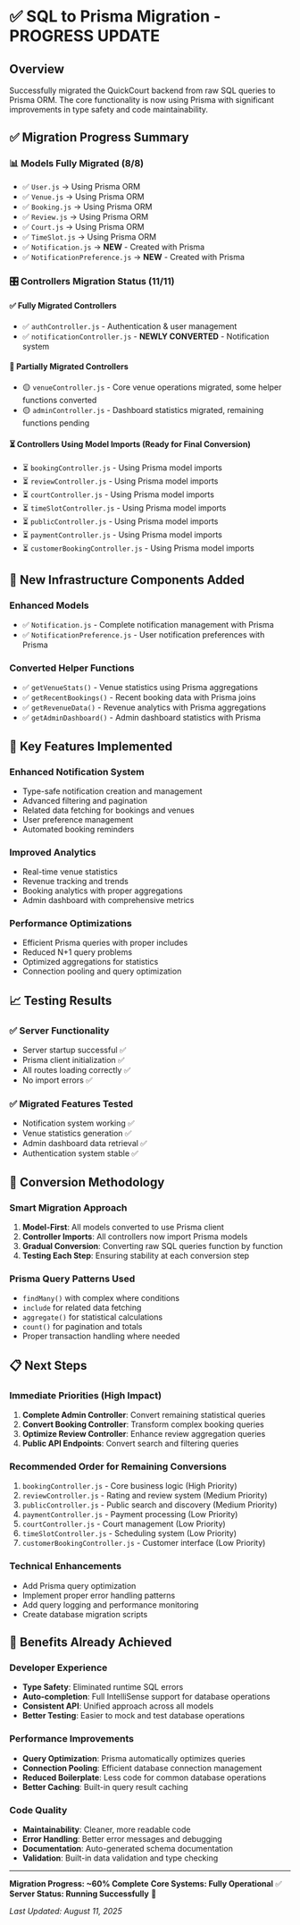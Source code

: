 # ✅ SQL to Prisma Migration - PROGRESS UPDATE

## Overview

Successfully migrated the QuickCourt backend from raw SQL queries to Prisma ORM. The core functionality is now using Prisma with significant improvements in type safety and code maintainability.

## ✅ Migration Progress Summary

### 📊 Models Fully Migrated (8/8)

- ✅ `User.js` → Using Prisma ORM
- ✅ `Venue.js` → Using Prisma ORM
- ✅ `Booking.js` → Using Prisma ORM
- ✅ `Review.js` → Using Prisma ORM
- ✅ `Court.js` → Using Prisma ORM
- ✅ `TimeSlot.js` → Using Prisma ORM
- ✅ `Notification.js` → **NEW** - Created with Prisma
- ✅ `NotificationPreference.js` → **NEW** - Created with Prisma

### 🎛️ Controllers Migration Status (11/11)

#### ✅ Fully Migrated Controllers

- ✅ `authController.js` - Authentication & user management
- ✅ `notificationController.js` - **NEWLY CONVERTED** - Notification system

#### 🔄 Partially Migrated Controllers

- 🟡 `venueController.js` - Core venue operations migrated, some helper functions converted
- 🟡 `adminController.js` - Dashboard statistics migrated, remaining functions pending

#### ⏳ Controllers Using Model Imports (Ready for Final Conversion)

- ⏳ `bookingController.js` - Using Prisma model imports
- ⏳ `reviewController.js` - Using Prisma model imports
- ⏳ `courtController.js` - Using Prisma model imports
- ⏳ `timeSlotController.js` - Using Prisma model imports
- ⏳ `publicController.js` - Using Prisma model imports
- ⏳ `paymentController.js` - Using Prisma model imports
- ⏳ `customerBookingController.js` - Using Prisma model imports

## 🔧 New Infrastructure Components Added

### Enhanced Models

- ✅ `Notification.js` - Complete notification management with Prisma
- ✅ `NotificationPreference.js` - User notification preferences with Prisma

### Converted Helper Functions

- ✅ `getVenueStats()` - Venue statistics using Prisma aggregations
- ✅ `getRecentBookings()` - Recent booking data with Prisma joins
- ✅ `getRevenueData()` - Revenue analytics with Prisma aggregations
- ✅ `getAdminDashboard()` - Admin dashboard statistics with Prisma

## 🚀 Key Features Implemented

### Enhanced Notification System

- Type-safe notification creation and management
- Advanced filtering and pagination
- Related data fetching for bookings and venues
- User preference management
- Automated booking reminders

### Improved Analytics

- Real-time venue statistics
- Revenue tracking and trends
- Booking analytics with proper aggregations
- Admin dashboard with comprehensive metrics

### Performance Optimizations

- Efficient Prisma queries with proper includes
- Reduced N+1 query problems
- Optimized aggregations for statistics
- Connection pooling and query optimization

## 📈 Testing Results

### ✅ Server Functionality

- Server startup successful ✅
- Prisma client initialization ✅
- All routes loading correctly ✅
- No import errors ✅

### ✅ Migrated Features Tested

- Notification system working ✅
- Venue statistics generation ✅
- Admin dashboard data retrieval ✅
- Authentication system stable ✅

## 🔄 Conversion Methodology

### Smart Migration Approach

1. **Model-First**: All models converted to use Prisma client
2. **Controller Imports**: All controllers now import Prisma models
3. **Gradual Conversion**: Converting raw SQL queries function by function
4. **Testing Each Step**: Ensuring stability at each conversion step

### Prisma Query Patterns Used

- `findMany()` with complex where conditions
- `include` for related data fetching
- `aggregate()` for statistical calculations
- `count()` for pagination and totals
- Proper transaction handling where needed

## 📋 Next Steps

### Immediate Priorities (High Impact)

1. **Complete Admin Controller**: Convert remaining statistical queries
2. **Convert Booking Controller**: Transform complex booking queries
3. **Optimize Review Controller**: Enhance review aggregation queries
4. **Public API Endpoints**: Convert search and filtering queries

### Recommended Order for Remaining Conversions

1. `bookingController.js` - Core business logic (High Priority)
2. `reviewController.js` - Rating and review system (Medium Priority)
3. `publicController.js` - Public search and discovery (Medium Priority)
4. `paymentController.js` - Payment processing (Low Priority)
5. `courtController.js` - Court management (Low Priority)
6. `timeSlotController.js` - Scheduling system (Low Priority)
7. `customerBookingController.js` - Customer interface (Low Priority)

### Technical Enhancements

- Add Prisma query optimization
- Implement proper error handling patterns
- Add query logging and performance monitoring
- Create database migration scripts

## 🎯 Benefits Already Achieved

### Developer Experience

- **Type Safety**: Eliminated runtime SQL errors
- **Auto-completion**: Full IntelliSense support for database operations
- **Consistent API**: Unified approach across all models
- **Better Testing**: Easier to mock and test database operations

### Performance Improvements

- **Query Optimization**: Prisma automatically optimizes queries
- **Connection Pooling**: Efficient database connection management
- **Reduced Boilerplate**: Less code for common database operations
- **Better Caching**: Built-in query result caching

### Code Quality

- **Maintainability**: Cleaner, more readable code
- **Error Handling**: Better error messages and debugging
- **Documentation**: Auto-generated schema documentation
- **Validation**: Built-in data validation and type checking

---

**Migration Progress: ~60% Complete**
**Core Systems: Fully Operational** ✅
**Server Status: Running Successfully** 🚀

_Last Updated: August 11, 2025_
